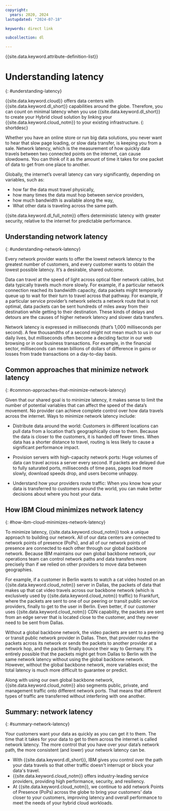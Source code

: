 ```yaml
---
copyright:
  years: 2020, 2024
lastupdated: "2024-07-18"

keywords: direct link

subcollection: dl

---
```


{{site.data.keyword.attribute-definition-list}}

# Understanding latency
{: #understanding-latency}

{{site.data.keyword.cloud}} offers data centers with {{site.data.keyword.dl_short}} capabilities around the globe. Therefore, you can count on minimal latency when you use {{site.data.keyword.dl_short}} to create your Hybrid cloud solution by linking your {{site.data.keyword.cloud_notm}} to your existing infrastructure.
{: shortdesc}

Whether you have an online store or run big data solutions, you never want to hear that slow page loading, or slow data transfer, is keeping you from a sale. Network latency, which is the measurement of how quickly data travels between two connected points on the internet, can cause slowdowns. You can think of it as the amount of time it takes for one packet of data to get from one place to another. 

Globally, the internet’s overall latency can vary significantly, depending on variables, such as:

* how far the data must travel physically,
* how many times the data must hop between service providers,
* how much bandwidth is available along the way,
* What other data is traveling across the same path. 

{{site.data.keyword.dl_full_notm}} offers deterministic latency with greater security, relative to the internet for predictable performance.

## Understanding network latency
{: #understanding-network-latency}

Every network provider wants to offer the lowest network latency to the greatest number of customers, and every customer wants to obtain the lowest possible latency. It’s a desirable, shared outcome.

Data can travel at the speed of light across optical fiber network cables, but data typically travels much more slowly. For example, if a particular network connection reached its bandwidth capacity, data packets might temporarily queue up to wait for their turn to travel across that pathway. For example, if a particular service provider’s network selects a network route that is not optimal, data packets can be sent hundreds of miles away from their destination while getting to their destination. These kinds of delays and detours are the causes of higher network latency and slower data transfers.

Network latency is expressed in milliseconds (that’s 1,000 milliseconds per second). A few thousandths of a second might not mean much to us in our daily lives, but milliseconds often become a deciding factor in our web browsing or in our business transactions. For example, in the financial sector, milliseconds can mean billions of dollars of difference in gains or losses from trade transactions on a day-to-day basis.

## Common approaches that minimize network latency
{: #common-approaches-that-minimize-network-latency}

Given that our shared goal is to minimize latency, it makes sense to limit the number of potential variables that can affect the speed of the data’s movement. No provider can achieve complete control over how data travels across the internet. Ways to minimize network latency include:

* Distribute data around the world: Customers in different locations can pull data from a location that’s geographically close to them. Because the data is closer to the customers, it is handed off fewer times. When data has a shorter distance to travel, routing is less likely to cause a significant performance impact.

* Provision servers with high-capacity network ports: Huge volumes of data can travel across a server every second. If packets are delayed due to fully saturated ports, milliseconds of time pass, pages load more slowly, download speeds drop, and users become unhappy.

* Understand how your providers route traffic: When you know how your data is transferred to customers around the world, you can make better decisions about where you host your data.

## How IBM Cloud minimizes network latency
{: #how-ibm-cloud-minimizes-network-latency}

To minimize latency, {{site.data.keyword.cloud_notm}} took a unique approach to building our network. All of our data centers are connected to network points of presence (PoPs), and all of our network points of presence are connected to each other through our global backbone network. Because IBM maintains our own global backbone network, our operations team can control network paths and data transfers more precisely than if we relied on other providers to move data between geographies.

For example, if a customer in Berlin wants to watch a cat video hosted on an {{site.data.keyword.cloud_notm}} server in Dallas, the packets of data that makes up that cat video travels across our backbone network (which is exclusively used by {{site.data.keyword.cloud_notm}} traffic) to Frankfurt, where the packets are sent to one of our peering or transit public service providers, finally to get to the user in Berlin. Even better, if our customer uses {{site.data.keyword.cloud_notm}} CDN capability, the packets are sent from an edge server that is located close to the customer, and they never need to be sent from Dallas.

Without a global backbone network, the video packets are sent to a peering or transit public network provider in Dallas. Then, that provider routes the packets across its network or sends the packets to another provider at a network hop, and the packets finally bounce their way to Germany. It’s entirely possible that the packets might get from Dallas to Berlin with the same network latency without using the global backbone network. However, without the global backbone network, more variables exist; the total latency is much more difficult to guarantee or predict.

Along with using our own global backbone network, {{site.data.keyword.cloud_notm}} also segments public, private, and management traffic onto different network ports. That means that different types of traffic are transferred without interfering with one another.

## Summary: network latency
{: #summary-network-latency}

Your customers want your data as quickly as you can get it to them. The time that it takes for your data to get to them across the internet is called network latency. The more control that you have over your data’s network path, the more consistent (and lower) your network latency can be.

* With {{site.data.keyword.dl_short}}, IBM gives you control over the path your data travels so that other traffic doesn't interrupt or block your data's travel.
* {{site.data.keyword.cloud_notm}} offers industry-leading service providers, providing high performance, security, and resiliency.
* At {{site.data.keyword.cloud_notm}}, we continue to add network Points of Presence (PoPs) across the globe to bring your customers’ data closer to your customers, improving latency and overall performance to meet the needs of your hybrid cloud workloads.
